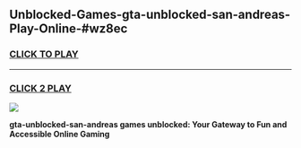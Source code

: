 
## Unblocked-Games-gta-unblocked-san-andreas-Play-Online-#wz8ec
<h3>
<a href="https://premium.freeplayer.one?title=gta-unblocked-san-andreas&ref=24F">CLICK TO PLAY</a></h3>
<hr>

<h3>
<a href="https://premium.freeplayer.one?title=gta-unblocked-san-andreas&ref=24F">CLICK 2 PLAY</a>
  
</h3>

<a href="https://premium.freeplayer.one?title=gta-unblocked-san-andreas&ref=24F/"><img src="https://clearcache.store/games.png"></a>


**gta-unblocked-san-andreas games unblocked: Your Gateway to Fun and Accessible Online Gaming**
